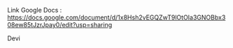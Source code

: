 Link Google Docs : https://docs.google.com/document/d/1x8Hsh2vEGQZwT9lOtOIa3GNOBbx308ew85tJzrJpay0/edit?usp=sharing

Devi